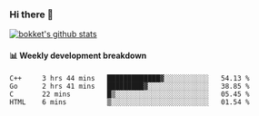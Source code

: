 ### Hi there 👋
[![bokket's github stats](https://github-readme-stats.vercel.app/api?username=bokket&show_icons=true&count_private=true)](https://github.com/anuraghazra/github-readme-stats)

#### :bar_chart: Weekly development breakdown
<!--START_SECTION:waka-->
```text
C++     3 hrs 44 mins   █████████████▓░░░░░░░░░░░   54.13 % 
Go      2 hrs 41 mins   █████████▓░░░░░░░░░░░░░░░   38.85 % 
C       22 mins         █▒░░░░░░░░░░░░░░░░░░░░░░░   05.45 % 
HTML    6 mins          ▒░░░░░░░░░░░░░░░░░░░░░░░░   01.54 % 
```
<!--END_SECTION:waka-->
